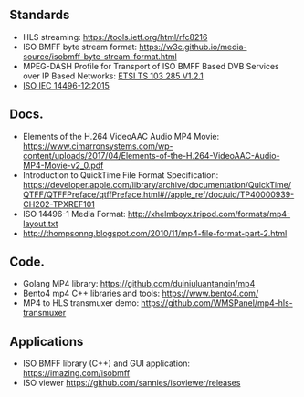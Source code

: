 ## Standards

- HLS streaming: https://tools.ietf.org/html/rfc8216
- ISO BMFF byte stream format: https://w3c.github.io/media-source/isobmff-byte-stream-format.html
- MPEG-DASH Profile for Transport of ISO BMFF Based DVB Services over IP Based Networks:
  [ETSI TS 103 285 V1.2.1](https://www.etsi.org/deliver/etsi_ts/103200_103299/103285/01.02.01_60/ts_103285v010201p.pdf)
- [ISO IEC 14496-12:2015](c068960_ISO_IEC_14496-12_2015.pdf)

## Docs.

- Elements of the H.264 VideoAAC Audio MP4 Movie:
  https://www.cimarronsystems.com/wp-content/uploads/2017/04/Elements-of-the-H.264-VideoAAC-Audio-MP4-Movie-v2_0.pdf
- Introduction to QuickTime File Format Specification:
  https://developer.apple.com/library/archive/documentation/QuickTime/QTFF/QTFFPreface/qtffPreface.html#//apple_ref/doc/uid/TP40000939-CH202-TPXREF101
- ISO 14496-1 Media Format: http://xhelmboyx.tripod.com/formats/mp4-layout.txt
- http://thompsonng.blogspot.com/2010/11/mp4-file-format-part-2.html

## Code.

- Golang MP4 library: https://github.com/duiniuluantanqin/mp4
- Bento4 mp4 C++ libraries and tools: https://www.bento4.com/
- MP4 to HLS transmuxer demo: https://github.com/WMSPanel/mp4-hls-transmuxer

## Applications

- ISO BMFF library (C++) and GUI application: https://imazing.com/isobmff
- ISO viewer https://github.com/sannies/isoviewer/releases

